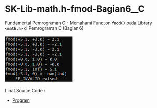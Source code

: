 # SK-Lib-math.h-fmod-Bagian6__C
Fundamental Pemrograman C - Memahami Function <code><b>fmod()</b></code> pada Library <code><b>&lt;math.h></b></code> di Pemrograman C (Bagian 6)<br><br>
<img src="https://github.com/RizkyKhapidsyah/SK-Lib-math.h-fmod-Bagian6__C/blob/master/SK-Lib-math.h-fmod-Bagian6__C/result/001.PNG"><br><br>
Lihat Source Code : <br>
- <a href="https://github.com/RizkyKhapidsyah/SK-Lib-math.h-fmod-Bagian6__C/blob/master/SK-Lib-math.h-fmod-Bagian6__C/Source.c">Program</a>
